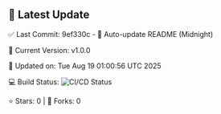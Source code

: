 ## 🚀 Latest Update

✅ Last Commit: 9ef330c - 🤖 Auto-update README (Midnight)

🌟 Current Version: v1.0.0

📅 Updated on: Tue Aug 19 01:00:56 UTC 2025

💻 Build Status: ![CI/CD Status](https://github.com/SaiAryan1784/wedding_frontend/actions/workflows/update-readme.yml/badge.svg)

⭐️ Stars: 0 | 🍴 Forks: 0
